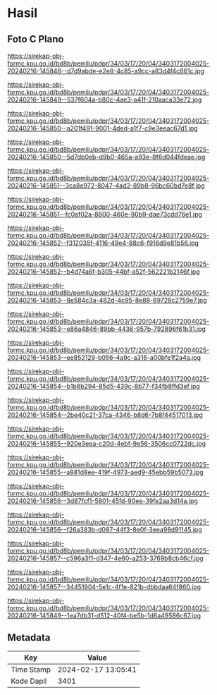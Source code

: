# Hasil

## Foto C Plano

https://sirekap-obj-formc.kpu.go.id/bd8b/pemilu/pdpr/34/03/17/20/04/3403172004025-20240216-145848--d7d9abde-e2e8-4c85-a9cc-a83d4f4c861c.jpg

https://sirekap-obj-formc.kpu.go.id/bd8b/pemilu/pdpr/34/03/17/20/04/3403172004025-20240216-145849--537f604a-b80c-4ae3-a41f-210aaca33e72.jpg

https://sirekap-obj-formc.kpu.go.id/bd8b/pemilu/pdpr/34/03/17/20/04/3403172004025-20240216-145850--a201f491-9001-4ded-a1f7-c9e3eeac67d1.jpg

https://sirekap-obj-formc.kpu.go.id/bd8b/pemilu/pdpr/34/03/17/20/04/3403172004025-20240216-145850--5d7db0eb-d9b0-465a-a93e-8f6d044fdeae.jpg

https://sirekap-obj-formc.kpu.go.id/bd8b/pemilu/pdpr/34/03/17/20/04/3403172004025-20240216-145851--3ca8e972-8047-4ad2-89b8-96bc60bd7e8f.jpg

https://sirekap-obj-formc.kpu.go.id/bd8b/pemilu/pdpr/34/03/17/20/04/3403172004025-20240216-145851--fc0af02a-8800-460e-90b9-dae73cdd76e1.jpg

https://sirekap-obj-formc.kpu.go.id/bd8b/pemilu/pdpr/34/03/17/20/04/3403172004025-20240216-145852--f312035f-4116-49e4-88c6-f916d9e81b56.jpg

https://sirekap-obj-formc.kpu.go.id/bd8b/pemilu/pdpr/34/03/17/20/04/3403172004025-20240216-145852--b4d74a6f-b305-44bf-a52f-562221b2146f.jpg

https://sirekap-obj-formc.kpu.go.id/bd8b/pemilu/pdpr/34/03/17/20/04/3403172004025-20240216-145853--8e584c3a-482d-4c95-8e88-69728c2759e7.jpg

https://sirekap-obj-formc.kpu.go.id/bd8b/pemilu/pdpr/34/03/17/20/04/3403172004025-20240216-145853--e86a4846-89bb-4436-957b-792896f61b31.jpg

https://sirekap-obj-formc.kpu.go.id/bd8b/pemilu/pdpr/34/03/17/20/04/3403172004025-20240216-145853--ee852129-b056-4a9c-a316-a00bfe1f2a4a.jpg

https://sirekap-obj-formc.kpu.go.id/bd8b/pemilu/pdpr/34/03/17/20/04/3403172004025-20240216-145854--b1b8b294-85d5-439c-8b77-f34fb8ffd3ef.jpg

https://sirekap-obj-formc.kpu.go.id/bd8b/pemilu/pdpr/34/03/17/20/04/3403172004025-20240216-145854--2be40c21-37ca-4346-b8d6-7b8f44517013.jpg

https://sirekap-obj-formc.kpu.go.id/bd8b/pemilu/pdpr/34/03/17/20/04/3403172004025-20240216-145855--920e3eea-c20d-4ebf-9e56-3506cc0722dc.jpg

https://sirekap-obj-formc.kpu.go.id/bd8b/pemilu/pdpr/34/03/17/20/04/3403172004025-20240216-145855--a881d8ee-419f-4973-aed9-45ebb59b5073.jpg

https://sirekap-obj-formc.kpu.go.id/bd8b/pemilu/pdpr/34/03/17/20/04/3403172004025-20240216-145856--3d87fcf1-5801-45fd-90ee-39fe2aa3d14a.jpg

https://sirekap-obj-formc.kpu.go.id/bd8b/pemilu/pdpr/34/03/17/20/04/3403172004025-20240216-145856--f26a383b-d087-44f3-8e0f-3eea98d91145.jpg

https://sirekap-obj-formc.kpu.go.id/bd8b/pemilu/pdpr/34/03/17/20/04/3403172004025-20240216-145857--c596a3f1-d347-4e60-a253-3769b8cb46cf.jpg

https://sirekap-obj-formc.kpu.go.id/bd8b/pemilu/pdpr/34/03/17/20/04/3403172004025-20240216-145857--34451904-5e1c-4f1e-821b-dbbdaa64f860.jpg

https://sirekap-obj-formc.kpu.go.id/bd8b/pemilu/pdpr/34/03/17/20/04/3403172004025-20240216-145849--1ea7db31-d512-40f4-be5b-1d6a49586c67.jpg


## Metadata

| Key        | Value               |
| ---------- | ------------------- |
| Time Stamp | 2024-02-17 13:05:41 |
| Kode Dapil | 3401                |



